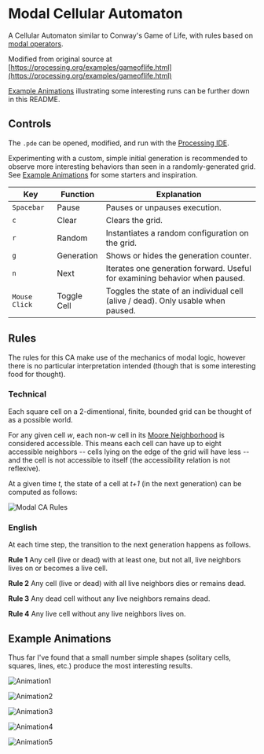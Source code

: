 # Modal Cellular Automaton

A Cellular Automaton similar to Conway's Game of Life, with rules based on [modal operators](https://en.wikipedia.org/wiki/Modal_operator).

Modified from original source at [https://processing.org/examples/gameoflife.html](https://processing.org/examples/gameoflife.html)

[Example Animations](#example-animations) illustrating some interesting runs can be further down in this README.


## Controls

The `.pde` can be opened, modified, and run with the [Processing IDE](https://processing.org/).

Experimenting with a custom, simple initial generation is recommended to observe more interesting behaviors than seen in a randomly-generated grid. See [Example Animations](#example-animations) for some starters and inspiration. 

| Key | Function | Explanation|
| --- | --- | --- |
| `Spacebar` | Pause | Pauses or unpauses execution.|
| `c` | Clear | Clears the grid.|
| `r` | Random | Instantiates a random configuration on the grid.|
| `g` | Generation | Shows or hides the generation counter.|
| `n` | Next | Iterates one generation forward. Useful for examining behavior when paused.|
| `Mouse Click`| Toggle Cell | Toggles the state of an individual cell (alive / dead). Only usable when paused.|

## Rules

The rules for this CA make use of the mechanics of modal logic, however there is no particular interpretation intended (though that is some interesting food for thought).

### Technical

Each square cell on a 2-dimentional, finite, bounded grid can be thought of as a possible world.

For any given cell *w*, each non-*w* cell in its [Moore Neighborhood](https://en.wikipedia.org/wiki/Moore_neighborhood) is considered accessible. This means each cell can have up to eight accessible neighbors -- cells lying on the edge of the grid will have less -- and the cell is not accessible to itself (the accessibility relation is not reflexive).

At a given time *t*, the state of a cell at *t+1* (in the next generation) can be computed as follows:

![Modal CA Rules](http://imgur.com/HkwD3pu.png)

### English

At each time step, the transition to the next generation happens as follows.

**Rule 1** Any cell (live or dead) with at least one, but not all, live neighbors lives on or becomes a live cell.

**Rule 2** Any cell (live or dead) with all live neighbors dies or remains dead.

**Rule 3** Any dead cell without any live neighbors remains dead.

**Rule 4** Any live cell without any live neighbors lives on.


## Example Animations

Thus far I've found that a small number simple shapes (solitary cells, squares, lines, etc.) produce the most interesting results.

![Animation1](http://imgur.com/tUBkHsP.gif)

![Animation2](http://imgur.com/ab0br79.gif)

![Animation3](http://imgur.com/M044N7A.gif)

![Animation4](http://imgur.com/PfAGsIj.gif)

![Animation5](http://imgur.com/pVGgeZm.gif)
